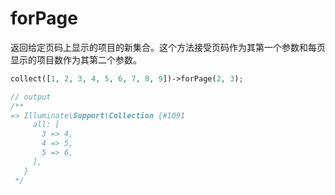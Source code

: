 # forPage

返回给定页码上显示的项目的新集合。这个方法接受页码作为其第一个参数和每页显示的项目数作为其第二个参数。

```php
collect([1, 2, 3, 4, 5, 6, 7, 8, 9])->forPage(2, 3);

// output
/**
=> Illuminate\Support\Collection {#1091
     all: [
       3 => 4,
       4 => 5,
       5 => 6,
     ],
   }
 */
```
